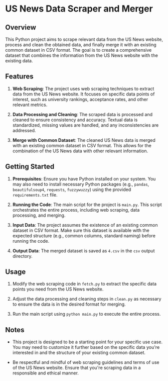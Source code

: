# US News Data Scraper and Merger

## Overview

This Python project aims to scrape relevant data from the US News website, process and clean the obtained data, and finally merge it with an existing common dataset in CSV format. The goal is to create a comprehensive dataset that combines the information from the US News website with the existing data.

## Features

1. **Web Scraping**: The project uses web scraping techniques to extract data from the US News website. It focuses on specific data points of interest, such as university rankings, acceptance rates, and other relevant metrics.

2. **Data Processing and Cleaning**: The scraped data is processed and cleaned to ensure consistency and accuracy. Textual data is standardized, missing values are handled, and any inconsistencies are addressed.

3. **Merge with Common Dataset**: The cleaned US News data is merged with an existing common dataset in CSV format. This allows for the combination of the US News data with other relevant information.

## Getting Started

1. **Prerequisites**: Ensure you have Python installed on your system. You may also need to install necessary Python packages (e.g., `pandas`, `beautifulsoup4`, `requests`, `fuzzywuzzy`) using the provided `requirements.txt` file.

2. **Running the Code**: The main script for the project is `main.py`. This script orchestrates the entire process, including web scraping, data processing, and merging.

3. **Input Data**: The project assumes the existence of an existing common dataset in CSV format. Make sure this dataset is available with the expected structure (e.g., common columns, standard naming) before running the code.

4. **Output Data**: The merged dataset is saved as `4.csv` in the `csv` output directory.

## Usage

1. Modify the web scraping code in `fetch.py` to extract the specific data points you need from the US News website.

2. Adjust the data processing and cleaning steps in `clean.py` as necessary to ensure the data is in the desired format for merging.

3. Run the main script using `python main.py` to execute the entire process.

## Notes

- This project is designed to be a starting point for your specific use case. You may need to customize it further based on the specific data you're interested in and the structure of your existing common dataset.

- Be respectful and mindful of web scraping guidelines and terms of use of the US News website. Ensure that you're scraping data in a responsible and ethical manner.
